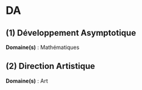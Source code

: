 # DA

## (1) Développement Asymptotique

**Domaine(s)** : Mathématiques

## (2) Direction Artistique

**Domaine(s)** : Art

